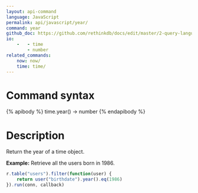```yaml
---
layout: api-command 
language: JavaScript
permalink: api/javascript/year/
command: year 
github_doc: https://github.com/rethinkdb/docs/edit/master/2-query-language/api/javascript/dates-and-times/year.md
io:
    -   - time
        - number
related_commands:
    now: now/
    time: time/
---
```


# Command syntax #

{% apibody %}
time.year() &rarr; number
{% endapibody %}

# Description #

Return the year of a time object.

__Example:__ Retrieve all the users born in 1986.

```js
r.table("users").filter(function(user) {
    return user("birthdate").year().eq(1986)
}).run(conn, callback)
```
